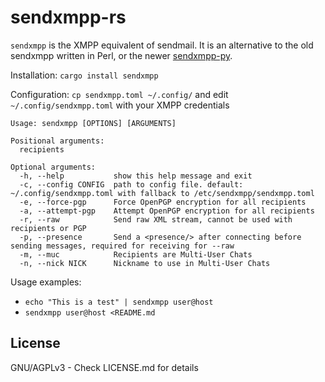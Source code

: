 # sendxmpp-rs

`sendxmpp` is the XMPP equivalent of sendmail. It is an alternative to the old sendxmpp written in Perl, or the newer [sendxmpp-py](https://github.com/moparisthebest/sendxmpp-py).

Installation:
  `cargo install sendxmpp`

Configuration: `cp sendxmpp.toml ~/.config/` and edit `~/.config/sendxmpp.toml` with your XMPP credentials

```
Usage: sendxmpp [OPTIONS] [ARGUMENTS]

Positional arguments:
  recipients

Optional arguments:
  -h, --help           show this help message and exit
  -c, --config CONFIG  path to config file. default: ~/.config/sendxmpp.toml with fallback to /etc/sendxmpp/sendxmpp.toml
  -e, --force-pgp      Force OpenPGP encryption for all recipients
  -a, --attempt-pgp    Attempt OpenPGP encryption for all recipients
  -r, --raw            Send raw XML stream, cannot be used with recipients or PGP
  -p, --presence       Send a <presence/> after connecting before sending messages, required for receiving for --raw
  -m, --muc            Recipients are Multi-User Chats
  -n, --nick NICK      Nickname to use in Multi-User Chats
```

Usage examples:

- `echo "This is a test" | sendxmpp user@host`
- `sendxmpp user@host <README.md`

License
-------
GNU/AGPLv3 - Check LICENSE.md for details
